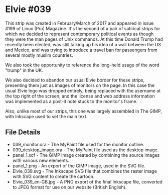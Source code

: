 Elvie #039
==========
This strip was created in February/March of 2017 and appeared in issue #199 of Linux (Pro) Magazine. It's the second
of a pair of satirical strips for which we decided to represent contemporary political events as though they were 
the man pages of Unix commands. At this time Donald Trump had recently been elected, was still talking up his idea
of a wall between the US and Mexico, and was trying to introduce a travel ban for passengers from several mostly
muslim countries.

We also took the opportunity to reference the long-held usage of the word "trump" in the UK.

We also decided to abandon our usual Elvie border for these strips, presenting them just as images of monitors
on the page. In this case the usual Elvie logo was dropped entirely, being replaced with the username at the
top right of the screen; and the license and web address information was implemented as a post-it note stuck
to the monitor's frame.

Also, unlike most of our strips, this one was largely assembled in The GIMP, with Inkscape used to set the
main text.


File Details
------------
* 039_monitor.ora              - The MyPaint file used for the monitor outline.
* 039_desktop_image.ora        - The MyPaint file used as the desktop image.
* panel_1.xcf                  - The GIMP image created by combining the source images with various new elements.
* panel_1.png                  - An export of the GIMP image, used in the SVG file.
* Elvie_039.svg                - The Inkscape SVG file that combines the raster image with SVG content to create the cartoon.
* Elvie_039_en-GB.jpg          - A PNG export of the final Inkscape file, converted to JPEG format for use on our website (British English).

